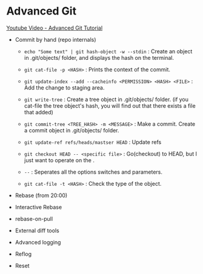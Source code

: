 # Advanced Git

[Youtube Video - Advanced Git Tutorial](https://www.youtube.com/watch?v=0SJCYPsef54&t=29s)

- Commit by hand (repo internals)

    * `echo "Some text" | git hash-object -w --stdin` : Create an object in .git/objects/ folder, and displays the hash on the terminal.

    * `git cat-file -p <HASH>` : Prints the context of the commit.

    * `git update-index --add --cacheinfo <PERMISSION> <HASH> <FILE>` : Add the change to staging area.

    * `git write-tree` : Create a tree object in .git/objects/ folder. (if you cat-file the tree object's hash, you will find out that there exists a file that added)

    * `git commit-tree <TREE_HASH> -m <MESSAGE>` : Make a commit. Create a commit object in .git/objects/ folder.

    * `git update-ref refs/heads/mastser HEAD` : Update refs

    * `git checkout HEAD -- <specific file>` : Go(checkout) to HEAD, but I just want to operate on the <specific file>.

    * `--` : Seperates all the options switches and parameters.

    * `git cat-file -t <HASH>` : Check the type of the object.

- Rebase (from 20:00)

- Interactive Rebase

- rebase-on-pull

- External diff tools

- Advanced logging

- Reflog

- Reset
